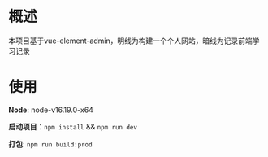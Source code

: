 # 概述
本项目基于vue-element-admin，明线为构建一个个人网站，暗线为记录前端学习记录

# 使用
**Node**: node-v16.19.0-x64

**启动项目**：`npm install` && `npm run dev`

**打包**: `npm run build:prod`